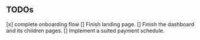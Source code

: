 ## TODOs

[x] complete onboarding flow
[] Finish landing page.
[] Finish the dashboard and its children pages.
[] Implement a suited payment schedule.
